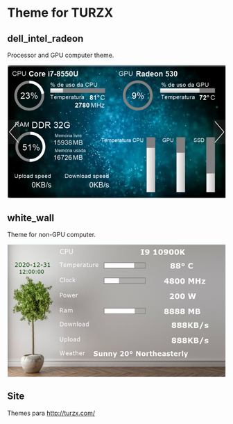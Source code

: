 # Theme for TURZX 

## dell_intel_radeon

Processor and GPU computer theme.

![screenshot](dell_intel_radeon/screenshot.png)

## white_wall

Theme for non-GPU computer.

![screenshot](white_wall/screenshot.png)

## Site

Themes para http://turzx.com/
